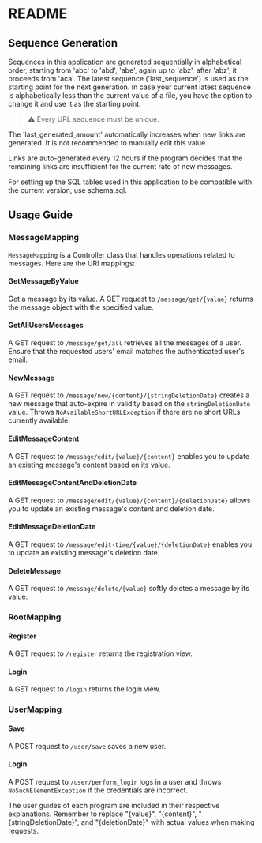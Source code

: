 # README

## Sequence Generation

Sequences in this application are generated sequentially in alphabetical order, starting from 'abc' to 'abd', 'abe', again up to 'abz', after 'abz', it proceeds from 'aca'. The latest sequence ('last_sequence') is used as the starting point for the next generation. In case your current latest sequence is alphabetically less than the current value of a file, you have the option to change it and use it as the starting point.

> ⚠️  Every URL sequence must be unique.

The 'last_generated_amount' automatically increases when new links are generated. It is not recommended to manually edit this value.

Links are auto-generated every 12 hours if the program decides that the remaining links are insufficient for the current rate of new messages.

For setting up the SQL tables used in this application to be compatible with the current version, use schema.sql.

## Usage Guide

### MessageMapping

`MessageMapping` is a Controller class that handles operations related to messages. Here are the URI mappings:

#### GetMessageByValue

Get a message by its value. A GET request to `/message/get/{value}` returns the message object with the specified value.

#### GetAllUsersMessages

A GET request to `/message/get/all` retrieves all the messages of a user. Ensure that the requested users' email matches the authenticated user's email.

#### NewMessage

A GET request to `/message/new/{content}/{stringDeletionDate}` creates a new message that auto-expire in validity based on the `stringDeletionDate` value. Throws `NoAvailableShortURLException` if there are no short URLs currently available.

#### EditMessageContent

A GET request to `/message/edit/{value}/{content}` enables you to update an existing message's content based on its value.

#### EditMessageContentAndDeletionDate

A GET request to `/message/edit/{value}/{content}/{deletionDate}` allows you to update an existing message's content and deletion date.

#### EditMessageDeletionDate

A GET request to `/message/edit-time/{value}/{deletionDate}` enables you to update an existing message's deletion date.

#### DeleteMessage

A GET request to `/message/delete/{value}` softly deletes a message by its value.

### RootMapping

#### Register

A GET request to `/register` returns the registration view.

#### Login

A GET request to `/login` returns the login view.

### UserMapping

#### Save

A POST request to `/user/save` saves a new user.

#### Login

A POST request to `/user/perform_login` logs in a user and throws `NoSuchElementException` if the credentials are incorrect. 

The user guides of each program are included in their respective explanations. Remember to replace "{value}", "{content}", "{stringDeletionDate}", and "{deletionDate}" with actual values when making requests.